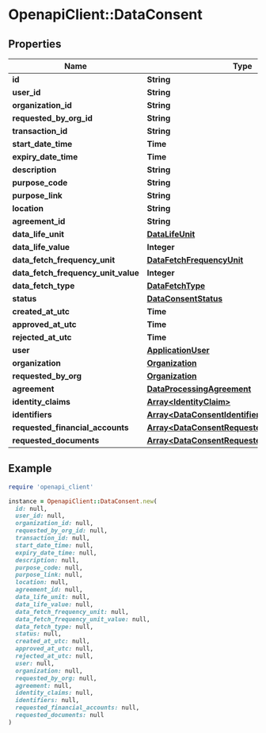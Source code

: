 # OpenapiClient::DataConsent

## Properties

| Name | Type | Description | Notes |
| ---- | ---- | ----------- | ----- |
| **id** | **String** |  | [optional] |
| **user_id** | **String** |  | [optional] |
| **organization_id** | **String** |  | [optional] |
| **requested_by_org_id** | **String** |  | [optional] |
| **transaction_id** | **String** |  | [optional] |
| **start_date_time** | **Time** |  | [optional] |
| **expiry_date_time** | **Time** |  | [optional] |
| **description** | **String** |  | [optional] |
| **purpose_code** | **String** |  | [optional] |
| **purpose_link** | **String** |  | [optional] |
| **location** | **String** |  | [optional] |
| **agreement_id** | **String** |  | [optional] |
| **data_life_unit** | [**DataLifeUnit**](DataLifeUnit.md) |  | [optional] |
| **data_life_value** | **Integer** |  | [optional] |
| **data_fetch_frequency_unit** | [**DataFetchFrequencyUnit**](DataFetchFrequencyUnit.md) |  | [optional] |
| **data_fetch_frequency_unit_value** | **Integer** |  | [optional] |
| **data_fetch_type** | [**DataFetchType**](DataFetchType.md) |  | [optional] |
| **status** | [**DataConsentStatus**](DataConsentStatus.md) |  | [optional] |
| **created_at_utc** | **Time** |  | [optional] |
| **approved_at_utc** | **Time** |  | [optional] |
| **rejected_at_utc** | **Time** |  | [optional] |
| **user** | [**ApplicationUser**](ApplicationUser.md) |  | [optional] |
| **organization** | [**Organization**](Organization.md) |  | [optional] |
| **requested_by_org** | [**Organization**](Organization.md) |  | [optional] |
| **agreement** | [**DataProcessingAgreement**](DataProcessingAgreement.md) |  | [optional] |
| **identity_claims** | [**Array&lt;IdentityClaim&gt;**](IdentityClaim.md) |  | [optional] |
| **identifiers** | [**Array&lt;DataConsentIdentifier&gt;**](DataConsentIdentifier.md) |  | [optional] |
| **requested_financial_accounts** | [**Array&lt;DataConsentRequestedFinancialAccount&gt;**](DataConsentRequestedFinancialAccount.md) |  | [optional] |
| **requested_documents** | [**Array&lt;DataConsentRequestedDocument&gt;**](DataConsentRequestedDocument.md) |  | [optional] |

## Example

```ruby
require 'openapi_client'

instance = OpenapiClient::DataConsent.new(
  id: null,
  user_id: null,
  organization_id: null,
  requested_by_org_id: null,
  transaction_id: null,
  start_date_time: null,
  expiry_date_time: null,
  description: null,
  purpose_code: null,
  purpose_link: null,
  location: null,
  agreement_id: null,
  data_life_unit: null,
  data_life_value: null,
  data_fetch_frequency_unit: null,
  data_fetch_frequency_unit_value: null,
  data_fetch_type: null,
  status: null,
  created_at_utc: null,
  approved_at_utc: null,
  rejected_at_utc: null,
  user: null,
  organization: null,
  requested_by_org: null,
  agreement: null,
  identity_claims: null,
  identifiers: null,
  requested_financial_accounts: null,
  requested_documents: null
)
```

